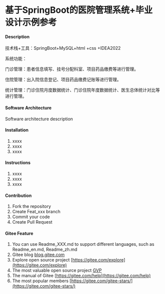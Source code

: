 # 基于SpringBoot的医院管理系统+毕业设计示例参考

#### Description
技术栈+工具：SpringBoot+MySQL+html +css +IDEA2022

系统功能：

门诊管理：患者信息填写、挂号分配科室、项目药品缴费等进行管理。

住院管理：出入院信息登记、项目药品缴费记账等进行管理。

统计管理：门诊住院月度数据统计、门诊住院年度数据统计、医生总体统计对比等进行管理。




#### Software Architecture
Software architecture description

#### Installation

1.  xxxx
2.  xxxx
3.  xxxx

#### Instructions

1.  xxxx
2.  xxxx
3.  xxxx

#### Contribution

1.  Fork the repository
2.  Create Feat_xxx branch
3.  Commit your code
4.  Create Pull Request


#### Gitee Feature

1.  You can use Readme\_XXX.md to support different languages, such as Readme\_en.md, Readme\_zh.md
2.  Gitee blog [blog.gitee.com](https://blog.gitee.com)
3.  Explore open source project [https://gitee.com/explore](https://gitee.com/explore)
4.  The most valuable open source project [GVP](https://gitee.com/gvp)
5.  The manual of Gitee [https://gitee.com/help](https://gitee.com/help)
6.  The most popular members  [https://gitee.com/gitee-stars/](https://gitee.com/gitee-stars/)
